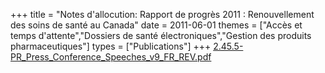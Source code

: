 +++
title = "Notes d'allocution: Rapport de progrès 2011 : Renouvellement des soins de santé au Canada"
date = 2011-06-01
themes = ["Accès et temps d'attente","Dossiers de santé électroniques","Gestion des produits pharmaceutiques"]
types = ["Publications"]
+++
[2.45.5-PR\_Press\_Conference\_Speeches\_v9\_FR\_REV.pdf](/files/2.45.5-PR_Press_Conference_Speeches_v9_FR_REV.pdf)
